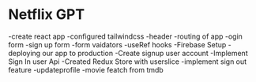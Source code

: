 # Netflix GPT
-create react app
-configured tailwindcss
-header
-routing of app
-ogin form
-sign up form
-form vaidators
-useRef hooks
-Firebase Setup
-deploying our app to production
-Create signup user account
-Implement Sign In user Api
-Created Redux Store with userslice
-implement sign out feature
-updateprofile
-movie featch from tmdb